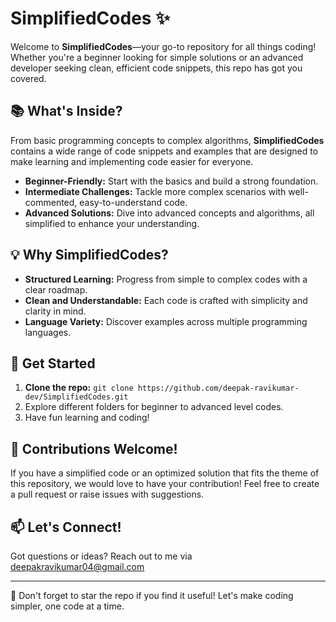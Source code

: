 # SimplifiedCodes ✨

Welcome to **SimplifiedCodes**—your go-to repository for all things coding! Whether you're a beginner looking for simple solutions or an advanced developer seeking clean, efficient code snippets, this repo has got you covered.

## 📚 What's Inside?

From basic programming concepts to complex algorithms, **SimplifiedCodes** contains a wide range of code snippets and examples that are designed to make learning and implementing code easier for everyone.

- **Beginner-Friendly:** Start with the basics and build a strong foundation.
- **Intermediate Challenges:** Tackle more complex scenarios with well-commented, easy-to-understand code.
- **Advanced Solutions:** Dive into advanced concepts and algorithms, all simplified to enhance your understanding.

## 💡 Why SimplifiedCodes?

- **Structured Learning:** Progress from simple to complex codes with a clear roadmap.
- **Clean and Understandable:** Each code is crafted with simplicity and clarity in mind.
- **Language Variety:** Discover examples across multiple programming languages.

## 🚀 Get Started

1. **Clone the repo:** `git clone https://github.com/deepak-ravikumar-dev/SimplifiedCodes.git`
2. Explore different folders for beginner to advanced level codes.
3. Have fun learning and coding!

## 🤝 Contributions Welcome!

If you have a simplified code or an optimized solution that fits the theme of this repository, we would love to have your contribution! Feel free to create a pull request or raise issues with suggestions.

## 📫 Let's Connect!

Got questions or ideas? Reach out to me via [deepakravikumar04@gmail.com](mailto:deepakravikumar04@gmail.com) 

---

🌟 Don't forget to star the repo if you find it useful! Let's make coding simpler, one code at a time.
